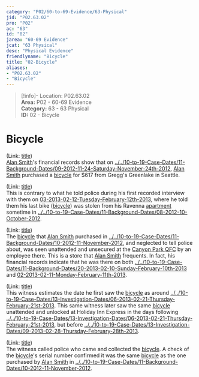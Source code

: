 ```yaml
---  
category: "P02/60-to-69-Evidence/63-Physical"  
jid: "P02.63.02"  
pro: "P02"  
ac: "63"  
id: "02"  
jarea: "60-69 Evidence"  
jcat: "63 Physical"  
desc: "Physical Evidence"  
friendlyname: "Bicycle"  
title: "02-Bicycle"  
aliases:   
- "P02.63.02"  
- "Bicycle"  
---  
```

>[!info]- Location: P02.63.02  
>**Area:** P02 - 60-69 Evidence  
>**Category:** 63 - 63 Physical  
>**ID:** 02 - Bicycle  
  
# Bicycle  
  
(Link: [title](../../20-to-29-Case-Files/21-File-Notes/03-Affidavit.md))  
[Alan Smith](../../70-to-79-People/72-Suspects-and-People-of-Interest/02-Alan-Smith.md)'s financial records show that on [../../10-to-19-Case-Dates/11-Background-Dates/09-2012-11-24-Saturday-November-24th-2012](../../10-to-19-Case-Dates/11-Background-Dates/09-2012-11-24-Saturday-November-24th-2012.md), [Alan Smith](../../70-to-79-People/72-Suspects-and-People-of-Interest/02-Alan-Smith.md) purchased a [bicycle](../../60-to-69-Evidence/63-Physical/02-Bicycle.md) for $617 from Gregg's Greenlake in Seattle.  
  
(Link: [title](../../20-to-29-Case-Files/21-File-Notes/03-Affidavit.md))  
This is contrary to what he told police during his first recorded interview with them on [03-2013-02-12-Tuesday-February-12th-2013](../../10-to-19-Case-Dates/12-Crime-Dates/03-2013-02-12-Tuesday-February-12th-2013.md), where he told them his last bike ([bicycle](../../60-to-69-Evidence/63-Physical/02-Bicycle.md)) was stolen from his Ravenna [apartment](../../50-to-59-Investigation/52-Key-Locations/06-Apartment.md) sometime in [../../10-to-19-Case-Dates/11-Background-Dates/08-2012-10-October-2012](../../10-to-19-Case-Dates/11-Background-Dates/08-2012-10-October-2012.md).  
  
(Link: [title](../../20-to-29-Case-Files/21-File-Notes/03-Affidavit.md))  
The [bicycle](../../60-to-69-Evidence/63-Physical/02-Bicycle.md) that [Alan Smith](../../70-to-79-People/72-Suspects-and-People-of-Interest/02-Alan-Smith.md) purchased in [../../10-to-19-Case-Dates/11-Background-Dates/10-2012-11-November-2012](../../10-to-19-Case-Dates/11-Background-Dates/10-2012-11-November-2012.md), and neglected to tell police about, was seen unattended and unsecured at the [Canyon Park QFC](../../50-to-59-Investigation/52-Key-Locations/03-Canyon-Park-QFC.md) by an employee there. This is a store that [Alan Smith](../../70-to-79-People/72-Suspects-and-People-of-Interest/02-Alan-Smith.md) frequents. In fact, his financial records indicate that he was there on both [../../10-to-19-Case-Dates/11-Background-Dates/20-2013-02-10-Sunday-February-10th-2013](../../10-to-19-Case-Dates/11-Background-Dates/20-2013-02-10-Sunday-February-10th-2013.md) and [02-2013-02-11-Monday-February-11th-2013](../../10-to-19-Case-Dates/12-Crime-Dates/02-2013-02-11-Monday-February-11th-2013.md).  
  
(Link: [title](../../20-to-29-Case-Files/21-File-Notes/03-Affidavit.md))  
This witness estimates the date he first saw the [bicycle](../../60-to-69-Evidence/63-Physical/02-Bicycle.md) as around [../../10-to-19-Case-Dates/13-Investigation-Dates/06-2013-02-21-Thursday-February-21st-2013](../../10-to-19-Case-Dates/13-Investigation-Dates/06-2013-02-21-Thursday-February-21st-2013.md). This same witness later saw the same [bicycle](../../60-to-69-Evidence/63-Physical/02-Bicycle.md) unattended and unlocked at Holiday Inn Express in the days following [../../10-to-19-Case-Dates/13-Investigation-Dates/06-2013-02-21-Thursday-February-21st-2013](../../10-to-19-Case-Dates/13-Investigation-Dates/06-2013-02-21-Thursday-February-21st-2013.md), but before [../../10-to-19-Case-Dates/13-Investigation-Dates/09-2013-02-28-Thursday-February-28th-2013](../../10-to-19-Case-Dates/13-Investigation-Dates/09-2013-02-28-Thursday-February-28th-2013.md).  
  
(Link: [title](../../20-to-29-Case-Files/21-File-Notes/03-Affidavit.md))  
The witness called police who came and collected the [bicycle](../../60-to-69-Evidence/63-Physical/02-Bicycle.md). A check of the [bicycle](../../60-to-69-Evidence/63-Physical/02-Bicycle.md)'s serial number confirmed it was the same [bicycle](../../60-to-69-Evidence/63-Physical/02-Bicycle.md) as the one purchased by [Alan Smith](../../70-to-79-People/72-Suspects-and-People-of-Interest/02-Alan-Smith.md) in [../../10-to-19-Case-Dates/11-Background-Dates/10-2012-11-November-2012](../../10-to-19-Case-Dates/11-Background-Dates/10-2012-11-November-2012.md).  
